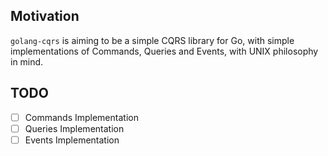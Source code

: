 ## Motivation 

`golang-cqrs` is aiming to be a simple CQRS library for Go, with simple implementations of Commands, Queries and Events, with UNIX philosophy in mind. 

## TODO
* [ ] Commands Implementation
* [ ] Queries Implementation
* [ ] Events Implementation